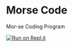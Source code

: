 # Morse Code
Mor-se Coding Program

[![Run on Repl.it](https://repl.it/badge/github/ocean2top/Morse-Code)](https://repl.it/github/ocean2top/Morse-Code)